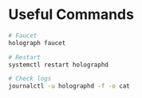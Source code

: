 # Useful Commands

```bash
# Faucet
holograph faucet
```

```bash
# Restart
systemctl restart holographd
```

```bash
# Check logs
journalctl -u holographd -f -o cat
```
